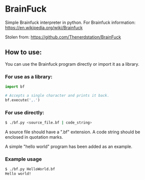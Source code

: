 # BrainFuck
Simple Brainfuck interpreter in python.
For Brainfuck information: https://en.wikipedia.org/wiki/Brainfuck

Stolen from: https://github.com/Thenerdstation/BrainFuck

## How to use:
You can use the Brainfuck program directly or import it as a library.

### For use as a library:
```python
import bf

# Accepts a single character and prints it back.
bf.execute(',.')
```

### For use directly:
```bash
$ ./bf.py <source_file.bf | code_string>
```
A source file should have a ".bf" extension.
A code string should be enclosed in quotation marks.

A simple "hello world" program has been added as an example.
### Example usage
```bash
$ ./bf.py HelloWorld.bf
Hello world!
```

